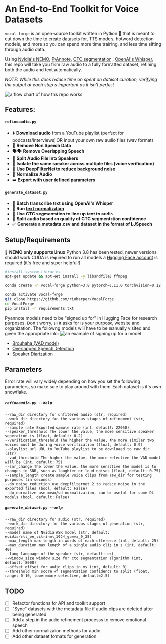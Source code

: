 # An End-to-End Toolkit for Voice Datasets

`vocal-forge` is an open-source toolkit written in Python 🐍  that is meant to cut down the time to create datasets for, TTS models, hotword detection models, and more so you can spend more time training, and less time sifting through audio data.

Using [Nvidia's NEMO](https://github.com/NVIDIA/NeMo), [PyAnnote](https://github.com/pyannote/pyannote-audio), [CTC segmentation](https://github.com/lumaku/ctc-segmentation) , [OpenAI's Whisper](https://github.com/openai/whisper), this repo will take you from raw audio to a fully formatted dataset, refining both the audio and text automatically.

*NOTE: While this does reduce time on spent on dataset curation, verifying the output at each step is important as it isn't perfect*

![a flow chart of how this repo works](https://github.com/rioharper/VocalForge/blob/main/media/join_processes.svg?raw=true)


## Features:

#### `refineaudio.py`
- ⬇️ **Download audio**  from a YouTube playlist (perfect for podcasts/interviews) OR input your own raw audio files (wav format)
- 🎵 **Remove Non Speech Data**
- 🗣🗣 **Remove Overlapping Speech** 
- 👥 **Split Audio File Into Speakers** 
- 👤 **Isolate the same speaker across multiple files (voice verification)** 
- 🧽 **Use DeepFilterNet to reduce background noise**
- 🧮 **Normalize Audio**
- ➡️ **Export with user defined parameters**

#### `generate_dataset.py`
- 📜 **Batch transcribe text using OpenAI's Whisper**
- 🧮 **Run [text normalization](https://docs.nvidia.com/deeplearning/nemo/user-guide/docs/en/stable/nlp/text_normalization/wfst/wfst_text_normalization.html)**
- 🫶 **Use CTC segmentation to line up text to audio**
- 🖖 **Split audio based on quality of CTC segmentation confidence**
- ✅ **Generate a metadata.csv and dataset in the format of LJSpeech** 


## Setup/Requirements

🐧 **NEMO only supports Linux**
Python 3.8 has been tested, newer versions should work
CUDA is required to run all models
a [Hugging Face account](https://huggingface.co/) is required (it's free and super helpful!)

```bash
#install system libraries
apt-get update && apt-get install -y libsndfile1 ffmpeg

conda create -n vocal-forge python=3.8 pytorch=1.11.0 torchvision=0.12.0 torchaudio=0.11.0 cudatoolkit=11.3.1 -c pytorch

conda activate vocal-forge
git clone https://github.com/rioharper/VocalForge
cd VocalForge
pip install -r requirements.txt
```


Pyannote models need to be "signed up for" in Hugging Face for research purposes. Don't worry, all it asks for is your purpose, website and organization. The following models will have to be manually visited and given the appropriate info:
![an example of signing up for a model](https://github.com/rioharper/VocalForge/blob/main/media/huggingface.png?raw=true)
- [Brouhaha (VAD model)](https://huggingface.co/pyannote/brouhaha)
- [Overlapped Speech Detection](https://huggingface.co/pyannote/overlapped-speech-detection)
- [Speaker Diarization](https://huggingface.co/pyannote/speaker-diarization)


## Parameters
Error rate will vary widely depending on how you set the following parameters, so make sure to play around with them! Each dataset is it's own snowflake.

##### `refineaudio.py --help`
```
--raw_dir directory for unfitered audio (str, required)
--work_dir directory for the various stages of refinement (str, required)
--sample rate Exported sample rate (int, default: 22050)
--speaker_threshold The lower the value, the more sensitive speaker seperation is (float, default: 0.2)
--verification_threshold The higher the value, the more similar two voices must be during voice verification (float, default: 0.9)
--playlist_url URL to YouTube playlist to be downloaed to raw_dir (str)
--vad_threshold The higher the value, the more selective the VAD model will be (int, default: 75)
--snr_change The lower the value, the more sensitive the model is to changes in SNR, such as laughter or loud noises (float, default: 0.75)
--sample_length create sample voice clips from raw_dir for testing purposes (in seconds)
--do_noise_reduction use deepfilternet 2 to reduce noise in the exported files (bool, default: False)
--do_normalize use mean/sd normalization, can be useful for some DL models (bool, default: False)
```

##### `generate_dataset.py --help`
```
--raw_dir directory for audio (str, required)
--work_dir directory for the various stages of generation (str, required)
--model name of Nvidia ASR model (str, default: nvidia/stt_en_citrinet_1024_gamma_0_25)
--max_length max length in words of each utterence (int, default: 25)
--max_duration max length of a single audio clip in s (int, default: 40)
--lang language of the speaker (str, default: en)
--window_size window size for ctc segmentation algorithm (int, default: 8000)
--offset offset for audio clips in ms (int, default: 0)
--threshold min score of segmentation confidence to split (float, range: 0-10, lower=more selective, default=2.5)
```


## TODO
- [ ] Refactor functions for API and toolkit support
- [ ] "Sync" datasets with the metadata file if audio clips are deleted after being generated
- [ ] Add a step in the audio refinement processs to remove emotional speech
- [ ] Add other normalization methods for audio
- [ ] Add other dataset formats for generation

